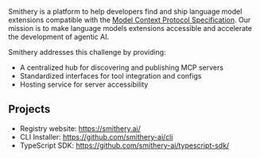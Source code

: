Smithery is a platform to help developers find and ship language model extensions compatible with the [Model Context Protocol Specification](https://modelcontextprotocol.io/). Our mission is to make language models extensions accessible and accelerate the development of agentic AI.

Smithery addresses this challenge by providing:

- A centralized hub for discovering and publishing MCP servers
- Standardized interfaces for tool integration and configs
- Hosting service for server accessibility

## Projects
- Registry website: https://smithery.ai/
- CLI Installer: https://github.com/smithery-ai/cli
- TypeScript SDK: https://github.com/smithery-ai/typescript-sdk/
